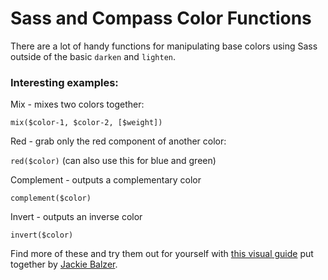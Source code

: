 # Sass and Compass Color Functions

There are a lot of handy functions for manipulating base colors using Sass
outside of the basic `darken` and `lighten`.

### Interesting examples:

Mix - mixes two colors together: 

`mix($color-1, $color-2, [$weight])`

Red - grab only the red component of another color:

`red($color)`
(can also use this for blue and green)

Complement - outputs a complementary color

`complement($color)`

Invert - outputs an inverse color 

`invert($color)`

Find more of these and try them out for yourself with [this visual
guide](http://jackiebalzer.com/color) put together by [Jackie
Balzer](http://jackiebalzer.com).

